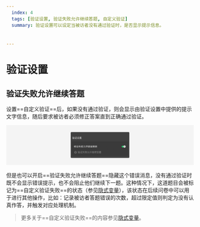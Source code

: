 ```yaml
---
  index: 4
  tags: [验证设置, 验证失败允许继续答题, 自定义验证]
  summary: 验证设置可以设定当被访者没有通过验证时，是否显示提示信息。


---
```







# 验证设置

## 验证失败允许继续答题

设置==自定义验证==后，如果没有通过验证，则会显示由验证设置中提供的提示文字信息，随后要求被访者必须修正答案直到正确通过验证。

<img src='./assets/04validationSetting/no-prevent.png'>

但是也可以开启==验证失败允许继续答题==隐藏这个错误消息，没有通过验证时既不会显示错误提示，也不会阻止他们继续下一题。这种情况下，这道题目会被标记为==自定义验证失败==的状态（参见[隐式变量](../16variable/08implictVariable.md)），该状态在后续问卷中可以用于进行其他操作，比如：记录被访者答题错误的次数，超过限定值则判定为没有认真作答，并触发对应处理机制。

> 更多关于==自定义验证失败==的内容参见[隐式变量](../16variable/08implictVariable.md)。

